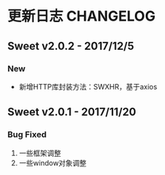 # 更新日志 CHANGELOG

## Sweet v2.0.2 - 2017/12/5

### New
- 新增HTTP库封装方法：SWXHR，基于axios

## Sweet v2.0.1 - 2017/11/20

### Bug Fixed
1. 一些框架调整
2. 一些window对象调整

